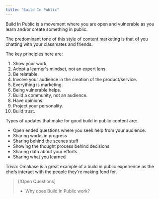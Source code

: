 ```yaml
---
title: "Build In Public"
---
```


Build In Public is a movement where you are open and vulnerable as you learn and/or create something in public.

The predominant tone of this style of content marketing is that of you chatting with your classmates and friends.

The key principles here are: 
1. Show your work.
2. Adopt a learner's mindset, not an expert lens.
3. Be relatable.
4. Involve your audience in the creation of the product/service.
5. Everything is marketing.
6. Being vulnerable helps.
7. Build a community, not an audience.
8. Have opinions.
9. Project your personality.
10. Build trust.

Types of updates that make for good build in public content are:
- Open ended questions where you seek help from your audience.
- Sharing works in progress
- Sharing behind the scenes stuff
- Showing the thought process behind decisions
- Sharing data about your efforts
- Sharing what you learned

Trivia: Omakase is a great example of a build in public experience as the chefs interact with the people they're making food for.


>[!Open Questions]
> - Why does Build In Public work?